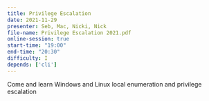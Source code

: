 ```yaml
---
title: Privilege Escalation
date: 2021-11-29
presenter: Seb, Mac, Nicki, Nick
file-name: Privilege Escalation 2021.pdf
online-session: true
start-time: "19:00"
end-time: "20:30"
difficulty: I
depends: ['cli']
---
```


Come and learn Windows and Linux local enumeration and privilege escalation